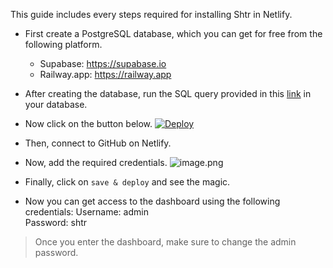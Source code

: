 This guide includes every steps required for installing Shtr in Netlify.

- First create a PostgreSQL database, which you can get for free from the following platform.

  - Supabase: https://supabase.io
  - Railway.app: https://railway.app

- After creating the database, run the SQL query provided in this [link](https://github.com/projectashik/shtr/blob/main/prisma/db.sql) in your database.

- Now click on the button below.
  [![Deploy](https://www.netlify.com/img/deploy/button.svg)](https://app.netlify.com/start/deploy?repository=https://github.com/projectashik/shtr)

- Then, connect to GitHub on Netlify.
- Now, add the required credentials.
  ![image.png](https://cdn.hashnode.com/res/hashnode/image/upload/v1646078956423/SxsE4vsKe.png)

- Finally, click on `save & deploy` and see the magic.

- Now you can get access to the dashboard using the following credentials:
  Username: admin<br/>
  Password: shtr

> Once you enter the dashboard, make sure to change the admin password.
